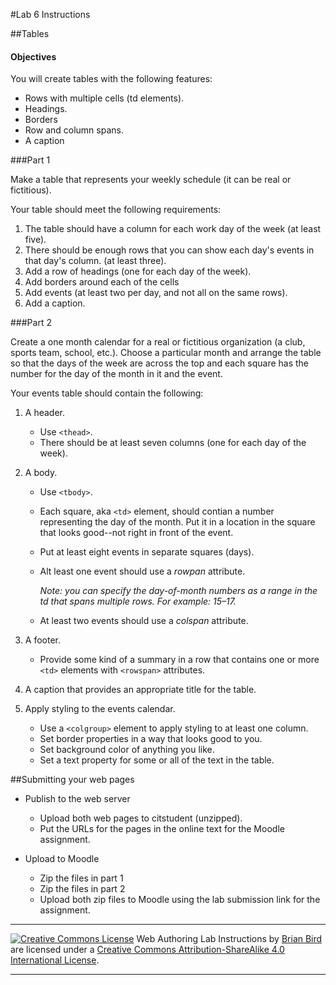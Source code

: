 #Lab 6 Instructions


##Tables

#### Objectives

You will create tables with the following features:

- Rows with multiple cells (td elements).
- Headings.
- Borders
- Row and column spans.
- A caption

###Part 1

Make a table that represents your weekly schedule (it can be real or fictitious).

Your table should meet the following requirements:

1. The table should have a column for each work day of the week (at least five).
2. There should be enough rows that you can show each day's events in that day's column. (at least three).
3. Add a row of headings (one for each day of the week).
4. Add borders around each of the cells
5. Add events (at least two per day, and not all on the same rows).
6. Add a caption.


###Part 2

Create a one month calendar for a real or fictitious organization (a club, sports team, school, etc.). Choose a particular month and arrange the table so that the days of the week are across the top and each square has the number for the day of the month in it and the event.

Your events table should contain the following:

1. A header.

   - Use `<thead>`.
   - There should be at least seven columns (one for each day of the week).

2. A body.

   - Use `<tbody>`.

   - Each square, aka `<td>` element, should contian a number representing the day of the month. Put it in a location in the square that looks good--not right in front of the event.

   - Put at least eight events in separate squares (days).

   - Alt least one event should use a *rowpan* attribute.

     *Note: you can specify the day-of-month numbers as a range in the td that spans multiple rows. For example: 15&ndash;17.*

   - At least two events should use a *colspan* attribute.

3. A footer.

   - Provide some kind of a summary in a row that contains one or more `<td>` elements with `<rowspan>`	 attributes.

4. A caption that provides an appropriate title for the table.

5. Apply styling to the events calendar.

   - Use a `<colgroup>` element to apply styling to at least one column.
   - Set border properties in a way that looks good to you.
   - Set background color of anything you like.
   - Set a text property for some or all of the text in the table.



##Submitting your web pages

- Publish to the web server

  - Upload both web pages to citstudent (unzipped).
  - Put the URLs for the pages in the online text for the Moodle assignment.

- Upload to Moodle

  - Zip the files in part 1
  - Zip the files in part 2
  - Upload both zip files to Moodle using the lab submission link for the assignment.

  

------

[![Creative Commons License](https://i.creativecommons.org/l/by-sa/4.0/88x31.png)](http://creativecommons.org/licenses/by-sa/4.0/) Web Authoring Lab Instructions by [Brian Bird](https://profbird.dev) are licensed under a [Creative Commons Attribution-ShareAlike 4.0 International License](http://creativecommons.org/licenses/by-sa/4.0/). 

------------



